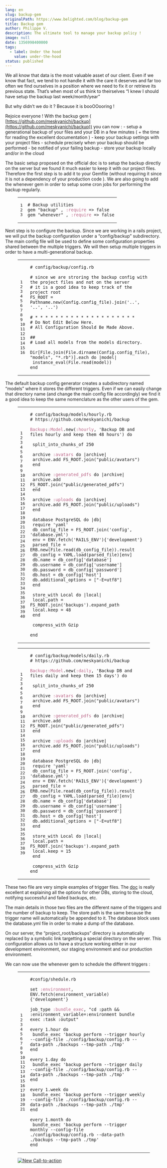 ```yaml
---
lang: en
slug: backup-gem
originalPath: https://www.belighted.com/blog/backup-gem
title: Backup gem
author: Philippe V.
description: The ultimate tool to manage your backup policy !
image: null
date: 1356998400000
tags:
  - label: Under the hood
    value: under-the-hood
status: published
---
```

We all know that data is the most valuable asset of our client. Even if we know that fact, we tend to not handle it with the care it deserves and far too often we find ourselves in a position where we need to fix it or retrieve its previous state. That’s when most of us think to theirselves “I knew I should have setup the backup last week/month/year”

But why didn’t we do it ? Because it is booOOooring !

Rejoice everyone ! With the backup gem ( [https://github.com/meskyanichi/backup](https://github.com/meskyanichi/backup)) you can now : - setup a generational backup of your files and your DB in a few minutes ( + the time for reading the excellent documentation ) - keep your backup settings with your project files - schedule precisely when your backup should be performed - be notified of your failing backup - store your backup locally and/or in the cloud

The basic setup proposed on the official doc is to setup the backup directly on the server but we found it much easier to keep it with our project files. Therefore the first step is to add it to your Gemfile (without requiring it since it is not a dependency of your production code ). We are also going to add the whenever gem in order to setup some cron jobs for performing the backup regularly.

<figure class="code"><div class="highlight"><table><tbody><tr><td class="gutter"><pre class="line-numbers"><span class="line-number">1</span>
<span class="line-number">2</span>
<span class="line-number">3</span>
</pre></td><td class="code"><pre><code class="ruby"><span class="line"><span class="c1"><span class="comment"># Backup utilities</span></span>
</span><span class="line"><span class="n">gem</span> <span class="s2"><span class="string">"backup"</span></span> <span class="p">,</span> <span class="ss"><span class="symbol">:require</span></span> <span class="o">=&gt;</span> <span class="kp"><span class="keyword">false</span></span>
</span><span class="line"><span class="n">gem</span> <span class="s2"><span class="string">"whenever"</span></span> <span class="p">,</span> <span class="ss"><span class="symbol">:require</span></span> <span class="o">=&gt;</span> <span class="kp"><span class="keyword">false</span></span>
</span></code></pre></td></tr></tbody></table></div></figure>

Next step is to configure the backup. Since we are working in a rails project, we will put the backup configuration under a “config/backup” subdirectory. The main config file will be used to define some configuration properties shared between the multiple triggers. We will then setup multiple triggers in order to have a multi-generational backup.

<figure class="code"><div class="highlight"><table><tbody><tr><td class="gutter"><pre class="line-numbers"><span class="line-number">1</span>
<span class="line-number">2</span>
<span class="line-number">3</span>
<span class="line-number">4</span>
<span class="line-number">5</span>
<span class="line-number">6</span>
<span class="line-number">7</span>
<span class="line-number">8</span>
<span class="line-number">9</span>
<span class="line-number">10</span>
<span class="line-number">11</span>
<span class="line-number">12</span>
<span class="line-number">13</span>
<span class="line-number">14</span>
<span class="line-number">15</span>
<span class="line-number">16</span>
</pre></td><td class="code"><pre><code class="ruby"><span class="line"><span class="c1"><span class="comment"># config/backup/config.rb</span></span>
</span><span class="line">
</span><span class="line"><span class="c1"><span class="comment"># since we are stroring the backup config with the project files and not on the server</span></span>
</span><span class="line"><span class="c1"><span class="comment"># it is a good idea to keep track of the project root</span></span>
</span><span class="line"><span class="no"><span class="constant">FS_ROOT</span></span> <span class="o">=</span> <span class="no"><span class="constant">Pathname</span></span><span class="o">.</span><span class="n">new</span><span class="p">(</span><span class="no"><span class="constant">Config</span></span><span class="o">.</span><span class="n">config_file</span><span class="p">)</span><span class="o">.</span><span class="n">join</span><span class="p">(</span><span class="s1"><span class="string">'..'</span></span><span class="p">,</span> <span class="s1"><span class="string">'..'</span></span><span class="p">,</span> <span class="s1"><span class="string">'..'</span></span><span class="p">)</span>
</span><span class="line">
</span><span class="line"><span class="c1"><span class="comment"># * * * * * * * * * * * * * * * * * * * *</span></span>
</span><span class="line"><span class="c1"><span class="comment"># Do Not Edit Below Here.</span></span>
</span><span class="line"><span class="c1"><span class="comment"># All Configuration Should Be Made Above.</span></span>
</span><span class="line">
</span><span class="line"><span class="c1"><span class="comment">##</span></span>
</span><span class="line"><span class="c1"><span class="comment"># Load all models from the models directory.</span></span>
</span><span class="line">
</span><span class="line"><span class="no"><span class="constant">Dir</span></span><span class="o">[</span><span class="no"><span class="constant">File</span></span><span class="o">.</span><span class="n">join</span><span class="p">(</span><span class="no"><span class="constant">File</span></span><span class="o">.</span><span class="n">dirname</span><span class="p">(</span><span class="no"><span class="constant">Config</span></span><span class="o">.</span><span class="n">config_file</span><span class="p">),</span> <span class="s2"><span class="string">"models"</span></span><span class="p">,</span> <span class="s2"><span class="string">"*.rb"</span></span><span class="p">)</span><span class="o">].</span><span class="n">each</span> <span class="k"><span class="keyword">do</span></span> <span class="o">|</span><span class="n">model</span><span class="o">|</span>
</span><span class="line"> <span class="nb">instance_eval</span><span class="p">(</span><span class="no"><span class="constant">File</span></span><span class="o">.</span><span class="n">read</span><span class="p">(</span><span class="n">model</span><span class="p">))</span>
</span><span class="line"><span class="k"><span class="keyword">end</span></span>
</span></code></pre></td></tr></tbody></table></div></figure>

The default backup config generator creates a subdirectory named “models” where it stores the different triggers. Even if we can easily change that directory name (and change the main config file accordingly) we find it a good idea to keep the same nomenclature as the other users of the gem.

<figure class="code"><div class="highlight"><table><tbody><tr><td class="gutter"><pre class="line-numbers"><span class="line-number">1</span>
<span class="line-number">2</span>
<span class="line-number">3</span>
<span class="line-number">4</span>
<span class="line-number">5</span>
<span class="line-number">6</span>
<span class="line-number">7</span>
<span class="line-number">8</span>
<span class="line-number">9</span>
<span class="line-number">10</span>
<span class="line-number">11</span>
<span class="line-number">12</span>
<span class="line-number">13</span>
<span class="line-number">14</span>
<span class="line-number">15</span>
<span class="line-number">16</span>
<span class="line-number">17</span>
<span class="line-number">18</span>
<span class="line-number">19</span>
<span class="line-number">20</span>
<span class="line-number">21</span>
<span class="line-number">22</span>
<span class="line-number">23</span>
<span class="line-number">24</span>
<span class="line-number">25</span>
<span class="line-number">26</span>
<span class="line-number">27</span>
<span class="line-number">28</span>
<span class="line-number">29</span>
<span class="line-number">30</span>
<span class="line-number">31</span>
<span class="line-number">32</span>
<span class="line-number">33</span>
<span class="line-number">34</span>
<span class="line-number">35</span>
<span class="line-number">36</span>
<span class="line-number">37</span>
<span class="line-number">38</span>
<span class="line-number">39</span>
<span class="line-number">40</span>
</pre></td><td class="code"><pre><code class="ruby"><span class="line"><span class="c1"><span class="comment"># config/backup/models/hourly.rb</span></span>
</span><span class="line"><span class="c1"><span class="comment"># https://github.com/meskyanichi/backup</span></span>
</span><span class="line">
</span><span class="line"><span class="ss"><span class="constant">Backup</span></span><span class="constant"><span class="p">:</span><span class="ss">:Model</span></span><span class="ss"></span><span class="o">.</span><span class="n">new</span><span class="p">(</span><span class="ss"><span class="symbol">:hourly</span></span><span class="p">,</span> <span class="s1"><span class="string">'Backup DB and files hourly and keep them 48 hours'</span></span><span class="p">)</span> <span class="k"><span class="keyword">do</span></span>
</span><span class="line">
</span><span class="line"> <span class="n">split_into_chunks_of</span> <span class="mi"><span class="number">250</span></span>
</span><span class="line">
</span><span class="line"> <span class="n">archive</span> <span class="ss"><span class="symbol">:avatars</span></span> <span class="k"><span class="keyword">do</span></span> <span class="o">|</span><span class="n">archive</span><span class="o">|</span>
</span><span class="line"> <span class="n">archive</span><span class="o">.</span><span class="n">add</span> <span class="no"><span class="constant">FS_ROOT</span></span><span class="o">.</span><span class="n">join</span><span class="p">(</span><span class="s2"><span class="string">"public/avatars"</span></span><span class="p">)</span>
</span><span class="line"> <span class="k"><span class="keyword">end</span></span>
</span><span class="line">
</span><span class="line"> <span class="n">archive</span> <span class="ss"><span class="symbol">:generated_pdfs</span></span> <span class="k"><span class="keyword">do</span></span> <span class="o">|</span><span class="n">archive</span><span class="o">|</span>
</span><span class="line"> <span class="n">archive</span><span class="o">.</span><span class="n">add</span> <span class="no"><span class="constant">FS_ROOT</span></span><span class="o">.</span><span class="n">join</span><span class="p">(</span><span class="s2"><span class="string">"public/generated_pdfs"</span></span><span class="p">)</span>
</span><span class="line"> <span class="k"><span class="keyword">end</span></span>
</span><span class="line">
</span><span class="line"> <span class="n">archive</span> <span class="ss"><span class="symbol">:uploads</span></span> <span class="k"><span class="keyword">do</span></span> <span class="o">|</span><span class="n">archive</span><span class="o">|</span>
</span><span class="line"> <span class="n">archive</span><span class="o">.</span><span class="n">add</span> <span class="no"><span class="constant">FS_ROOT</span></span><span class="o">.</span><span class="n">join</span><span class="p">(</span><span class="s2"><span class="string">"public/uploads"</span></span><span class="p">)</span>
</span><span class="line"> <span class="k"><span class="keyword">end</span></span>
</span><span class="line">
</span><span class="line"> <span class="n">database</span> <span class="no"><span class="constant">PostgreSQL</span></span> <span class="k"><span class="keyword">do</span></span> <span class="o">|</span><span class="n">db</span><span class="o">|</span>
</span><span class="line"> <span class="nb"><span class="keyword">require</span></span> <span class="s1"><span class="string">'yaml'</span></span>
</span><span class="line"> <span class="n">db_config_file</span> <span class="o">=</span> <span class="no"><span class="constant">FS_ROOT</span></span><span class="o">.</span><span class="n">join</span><span class="p">(</span><span class="s1"><span class="string">'config'</span></span><span class="p">,</span> <span class="s1"><span class="string">'database.yml'</span></span><span class="p">)</span>
</span><span class="line"> <span class="n">env</span> <span class="o">=</span> <span class="no"><span class="constant">ENV</span></span><span class="o">.</span><span class="n">fetch</span><span class="p">(</span><span class="s1"><span class="string">'RAILS_ENV'</span></span><span class="p">){</span><span class="s1"><span class="string">'development'</span></span><span class="p">}</span>
</span><span class="line"> <span class="n">parsed_file</span> <span class="o">=</span> <span class="no"><span class="constant">ERB</span></span><span class="o">.</span><span class="n">new</span><span class="p">(</span><span class="no"><span class="constant">File</span></span><span class="o">.</span><span class="n">read</span><span class="p">(</span><span class="n">db_config_file</span><span class="p">))</span><span class="o">.</span><span class="n">result</span>
</span><span class="line"> <span class="n">db_config</span> <span class="o">=</span> <span class="no"><span class="constant">YAML</span></span><span class="o">.</span><span class="n">load</span><span class="p">(</span><span class="n">parsed_file</span><span class="p">)</span><span class="o">[</span><span class="n">env</span><span class="o">]</span>
</span><span class="line"> <span class="n">db</span><span class="o">.</span><span class="n">name</span> <span class="o">=</span> <span class="n">db_config</span><span class="o">[</span><span class="s1"><span class="string">'database'</span></span><span class="o">]</span>
</span><span class="line"> <span class="n">db</span><span class="o">.</span><span class="n">username</span> <span class="o">=</span> <span class="n">db_config</span><span class="o">[</span><span class="s1"><span class="string">'username'</span></span><span class="o">]</span>
</span><span class="line"> <span class="n">db</span><span class="o">.</span><span class="n">password</span> <span class="o">=</span> <span class="n">db_config</span><span class="o">[</span><span class="s1"><span class="string">'password'</span></span><span class="o">]</span>
</span><span class="line"> <span class="n">db</span><span class="o">.</span><span class="n">host</span> <span class="o">=</span> <span class="n">db_config</span><span class="o">[</span><span class="s1"><span class="string">'host'</span></span><span class="o">]</span>
</span><span class="line"> <span class="n">db</span><span class="o">.</span><span class="n">additional_options</span> <span class="o">=</span> <span class="o">[</span><span class="s2"><span class="string">"-E=utf8"</span></span><span class="o">]</span>
</span><span class="line"> <span class="k"><span class="keyword">end</span></span>
</span><span class="line">
</span><span class="line"> <span class="n">store_with</span> <span class="no"><span class="constant">Local</span></span> <span class="k"><span class="keyword">do</span></span> <span class="o">|</span><span class="n">local</span><span class="o">|</span>
</span><span class="line"> <span class="n">local</span><span class="o">.</span><span class="n">path</span> <span class="o">=</span> <span class="no"><span class="constant">FS_ROOT</span></span><span class="o">.</span><span class="n">join</span><span class="p">(</span><span class="s1"><span class="string">'backups'</span></span><span class="p">)</span><span class="o">.</span><span class="n">expand_path</span>
</span><span class="line"> <span class="n">local</span><span class="o">.</span><span class="n">keep</span> <span class="o">=</span> <span class="mi"><span class="number">48</span></span>
</span><span class="line"> <span class="k"><span class="keyword">end</span></span>
</span><span class="line">
</span><span class="line"> <span class="n">compress_with</span> <span class="no"><span class="constant">Gzip</span></span>
</span><span class="line">
</span><span class="line"><span class="k"><span class="keyword">end</span></span>
</span></code></pre></td></tr></tbody></table></div></figure>

<figure class="code"><div class="highlight"><table><tbody><tr><td class="gutter"><pre class="line-numbers"><span class="line-number">1</span>
<span class="line-number">2</span>
<span class="line-number">3</span>
<span class="line-number">4</span>
<span class="line-number">5</span>
<span class="line-number">6</span>
<span class="line-number">7</span>
<span class="line-number">8</span>
<span class="line-number">9</span>
<span class="line-number">10</span>
<span class="line-number">11</span>
<span class="line-number">12</span>
<span class="line-number">13</span>
<span class="line-number">14</span>
<span class="line-number">15</span>
<span class="line-number">16</span>
<span class="line-number">17</span>
<span class="line-number">18</span>
<span class="line-number">19</span>
<span class="line-number">20</span>
<span class="line-number">21</span>
<span class="line-number">22</span>
<span class="line-number">23</span>
<span class="line-number">24</span>
<span class="line-number">25</span>
<span class="line-number">26</span>
<span class="line-number">27</span>
<span class="line-number">28</span>
<span class="line-number">29</span>
<span class="line-number">30</span>
<span class="line-number">31</span>
<span class="line-number">32</span>
<span class="line-number">33</span>
<span class="line-number">34</span>
<span class="line-number">35</span>
<span class="line-number">36</span>
<span class="line-number">37</span>
<span class="line-number">38</span>
<span class="line-number">39</span>
</pre></td><td class="code"><pre><code class="ruby"><span class="line"><span class="c1"><span class="comment"># config/backup/models/daily.rb</span></span>
</span><span class="line"><span class="c1"><span class="comment"># https://github.com/meskyanichi/backup</span></span>
</span><span class="line">
</span><span class="line"><span class="ss"><span class="constant">Backup</span></span><span class="constant"><span class="p">:</span><span class="ss">:Model</span></span><span class="ss"></span><span class="o">.</span><span class="n">new</span><span class="p">(</span><span class="ss"><span class="symbol">:daily</span></span><span class="p">,</span> <span class="s1"><span class="string">'Backup DB and files daily and keep them 15 days'</span></span><span class="p">)</span> <span class="k"><span class="keyword">do</span></span>
</span><span class="line">
</span><span class="line"> <span class="n">split_into_chunks_of</span> <span class="mi"><span class="number">250</span></span>
</span><span class="line">
</span><span class="line"> <span class="n">archive</span> <span class="ss"><span class="symbol">:avatars</span></span> <span class="k"><span class="keyword">do</span></span> <span class="o">|</span><span class="n">archive</span><span class="o">|</span>
</span><span class="line"> <span class="n">archive</span><span class="o">.</span><span class="n">add</span> <span class="no"><span class="constant">FS_ROOT</span></span><span class="o">.</span><span class="n">join</span><span class="p">(</span><span class="s2"><span class="string">"public/avatars"</span></span><span class="p">)</span>
</span><span class="line"> <span class="k"><span class="keyword">end</span></span>
</span><span class="line">
</span><span class="line"> <span class="n">archive</span> <span class="ss"><span class="symbol">:generated_pdfs</span></span> <span class="k"><span class="keyword">do</span></span> <span class="o">|</span><span class="n">archive</span><span class="o">|</span>
</span><span class="line"> <span class="n">archive</span><span class="o">.</span><span class="n">add</span> <span class="no"><span class="constant">FS_ROOT</span></span><span class="o">.</span><span class="n">join</span><span class="p">(</span><span class="s2"><span class="string">"public/generated_pdfs"</span></span><span class="p">)</span>
</span><span class="line"> <span class="k"><span class="keyword">end</span></span>
</span><span class="line">
</span><span class="line"> <span class="n">archive</span> <span class="ss"><span class="symbol">:uploads</span></span> <span class="k"><span class="keyword">do</span></span> <span class="o">|</span><span class="n">archive</span><span class="o">|</span>
</span><span class="line"> <span class="n">archive</span><span class="o">.</span><span class="n">add</span> <span class="no"><span class="constant">FS_ROOT</span></span><span class="o">.</span><span class="n">join</span><span class="p">(</span><span class="s2"><span class="string">"public/uploads"</span></span><span class="p">)</span>
</span><span class="line"> <span class="k"><span class="keyword">end</span></span>
</span><span class="line">
</span><span class="line"> <span class="n">database</span> <span class="no"><span class="constant">PostgreSQL</span></span> <span class="k"><span class="keyword">do</span></span> <span class="o">|</span><span class="n">db</span><span class="o">|</span>
</span><span class="line"> <span class="nb"><span class="keyword">require</span></span> <span class="s1"><span class="string">'yaml'</span></span>
</span><span class="line"> <span class="n">db_config_file</span> <span class="o">=</span> <span class="no"><span class="constant">FS_ROOT</span></span><span class="o">.</span><span class="n">join</span><span class="p">(</span><span class="s1"><span class="string">'config'</span></span><span class="p">,</span> <span class="s1"><span class="string">'database.yml'</span></span><span class="p">)</span>
</span><span class="line"> <span class="n">env</span> <span class="o">=</span> <span class="no"><span class="constant">ENV</span></span><span class="o">.</span><span class="n">fetch</span><span class="p">(</span><span class="s1"><span class="string">'RAILS_ENV'</span></span><span class="p">){</span><span class="s1"><span class="string">'development'</span></span><span class="p">}</span>
</span><span class="line"> <span class="n">parsed_file</span> <span class="o">=</span> <span class="no"><span class="constant">ERB</span></span><span class="o">.</span><span class="n">new</span><span class="p">(</span><span class="no"><span class="constant">File</span></span><span class="o">.</span><span class="n">read</span><span class="p">(</span><span class="n">db_config_file</span><span class="p">))</span><span class="o">.</span><span class="n">result</span>
</span><span class="line"> <span class="n">db_config</span> <span class="o">=</span> <span class="no"><span class="constant">YAML</span></span><span class="o">.</span><span class="n">load</span><span class="p">(</span><span class="n">parsed_file</span><span class="p">)</span><span class="o">[</span><span class="n">env</span><span class="o">]</span>
</span><span class="line"> <span class="n">db</span><span class="o">.</span><span class="n">name</span> <span class="o">=</span> <span class="n">db_config</span><span class="o">[</span><span class="s1"><span class="string">'database'</span></span><span class="o">]</span>
</span><span class="line"> <span class="n">db</span><span class="o">.</span><span class="n">username</span> <span class="o">=</span> <span class="n">db_config</span><span class="o">[</span><span class="s1"><span class="string">'username'</span></span><span class="o">]</span>
</span><span class="line"> <span class="n">db</span><span class="o">.</span><span class="n">password</span> <span class="o">=</span> <span class="n">db_config</span><span class="o">[</span><span class="s1"><span class="string">'password'</span></span><span class="o">]</span>
</span><span class="line"> <span class="n">db</span><span class="o">.</span><span class="n">host</span> <span class="o">=</span> <span class="n">db_config</span><span class="o">[</span><span class="s1"><span class="string">'host'</span></span><span class="o">]</span>
</span><span class="line"> <span class="n">db</span><span class="o">.</span><span class="n">additional_options</span> <span class="o">=</span> <span class="o">[</span><span class="s2"><span class="string">"-E=utf8"</span></span><span class="o">]</span>
</span><span class="line"> <span class="k"><span class="keyword">end</span></span>
</span><span class="line">
</span><span class="line"> <span class="n">store_with</span> <span class="no"><span class="constant">Local</span></span> <span class="k"><span class="keyword">do</span></span> <span class="o">|</span><span class="n">local</span><span class="o">|</span>
</span><span class="line"> <span class="n">local</span><span class="o">.</span><span class="n">path</span> <span class="o">=</span> <span class="no"><span class="constant">FS_ROOT</span></span><span class="o">.</span><span class="n">join</span><span class="p">(</span><span class="s1"><span class="string">'backups'</span></span><span class="p">)</span><span class="o">.</span><span class="n">expand_path</span>
</span><span class="line"> <span class="n">local</span><span class="o">.</span><span class="n">keep</span> <span class="o">=</span> <span class="mi"><span class="number">15</span></span>
</span><span class="line"> <span class="k"><span class="keyword">end</span></span>
</span><span class="line">
</span><span class="line"> <span class="n">compress_with</span> <span class="no"><span class="constant">Gzip</span></span>
</span><span class="line"><span class="k"><span class="keyword">end</span></span>
</span></code></pre></td></tr></tbody></table></div></figure>

These two file are very simple examples of trigger files. The [doc](https://github.com/meskyanichi/backup/wiki) is really excellent at explaining all the options for other DBs, storing to the cloud, notifying successful and failed backups, etc.

The main details in those two files are the different name of the triggers and the number of backup to keep. The store path is the same because the trigger name will automatically be appended to it. The database block uses the database.yml file in order to make a dump of the database.

On our server, the “project\_root/backups” directory is automatically replaced by a symbolic link targetting a special directory on the server. This configuration allows us to have a structure working either in our development environment, our staging environment and our production environment.

We can now use the whenever gem to schedule the different triggers :

<figure class="code"><div class="highlight"><table><tbody><tr><td class="gutter"><pre class="line-numbers"><span class="line-number">1</span>
<span class="line-number">2</span>
<span class="line-number">3</span>
<span class="line-number">4</span>
<span class="line-number">5</span>
<span class="line-number">6</span>
<span class="line-number">7</span>
<span class="line-number">8</span>
<span class="line-number">9</span>
<span class="line-number">10</span>
<span class="line-number">11</span>
<span class="line-number">12</span>
<span class="line-number">13</span>
<span class="line-number">14</span>
<span class="line-number">15</span>
<span class="line-number">16</span>
<span class="line-number">17</span>
<span class="line-number">18</span>
<span class="line-number">19</span>
<span class="line-number">20</span>
<span class="line-number">21</span>
</pre></td><td class="code"><pre><code class="ruby"><span class="line"><span class="c1"><span class="comment">#config/shedule.rb</span></span>
</span><span class="line">
</span><span class="line"><span class="n">set</span> <span class="ss"><span class="symbol">:environment</span></span><span class="p">,</span> <span class="no"><span class="constant">ENV</span></span><span class="o">.</span><span class="n">fetch</span><span class="p">(</span><span class="n">environment_variable</span><span class="p">){</span><span class="s1"><span class="string">'development'</span></span><span class="p">}</span>
</span><span class="line">
</span><span class="line"><span class="n">job_type</span> <span class="ss"><span class="symbol">:bundle_exec</span></span><span class="p">,</span> <span class="s2"><span class="string">"cd :path &amp;&amp; :environment_variable=:environment bundle exec :task :output"</span></span>
</span><span class="line">
</span><span class="line"><span class="n">every</span> <span class="mi"><span class="number">1</span></span><span class="o">.</span><span class="n">hour</span> <span class="k"><span class="keyword">do</span></span>
</span><span class="line"> <span class="n">bundle_exec</span> <span class="s1"><span class="string">'backup perform --trigger hourly --config-file ./config/backup/config.rb --data-path ./backups --tmp-path ./tmp'</span></span>
</span><span class="line"><span class="k"><span class="keyword">end</span></span>
</span><span class="line">
</span><span class="line"><span class="n">every</span> <span class="mi"><span class="number">1</span></span><span class="o">.</span><span class="n">day</span> <span class="k"><span class="keyword">do</span></span>
</span><span class="line"> <span class="n">bundle_exec</span> <span class="s1"><span class="string">'backup perform --trigger daily --config-file ./config/backup/config.rb --data-path ./backups --tmp-path ./tmp'</span></span>
</span><span class="line"><span class="k"><span class="keyword">end</span></span>
</span><span class="line">
</span><span class="line"><span class="n">every</span> <span class="mi"><span class="number">1</span></span><span class="o">.</span><span class="n">week</span> <span class="k"><span class="keyword">do</span></span>
</span><span class="line"> <span class="n">bundle_exec</span> <span class="s1"><span class="string">'backup perform --trigger weekly --config-file ./config/backup/config.rb --data-path ./backups --tmp-path ./tmp'</span></span>
</span><span class="line"><span class="k"><span class="keyword">end</span></span>
</span><span class="line">
</span><span class="line"><span class="n">every</span> <span class="mi"><span class="number">1</span></span><span class="o">.</span><span class="n">month</span> <span class="k"><span class="keyword">do</span></span>
</span><span class="line"> <span class="n">bundle_exec</span> <span class="s1"><span class="string">'backup perform --trigger monthly --config-file ./config/backup/config.rb --data-path ./backups --tmp-path ./tmp'</span></span>
</span><span class="line"><span class="k"><span class="keyword">end</span></span>
</span></code></pre></td></tr></tbody></table></div><div class="highlight"><span class="hs-cta-wrapper" id="hs-cta-wrapper-fb3606cc-cc1b-47d0-ae85-2c9f69837fe2"><span class="hs-cta-node hs-cta-fb3606cc-cc1b-47d0-ae85-2c9f69837fe2" id="hs-cta-fb3606cc-cc1b-47d0-ae85-2c9f69837fe2"><a href="https://cta-redirect.hubspot.com/cta/redirect/1684659/fb3606cc-cc1b-47d0-ae85-2c9f69837fe2" target="_blank"><img class="hs-cta-img" id="hs-cta-img-fb3606cc-cc1b-47d0-ae85-2c9f69837fe2" style="border-width:0px;" src="https://no-cache.hubspot.com/cta/default/1684659/fb3606cc-cc1b-47d0-ae85-2c9f69837fe2.png" alt="New Call-to-action"></a></span></span></div></figure>